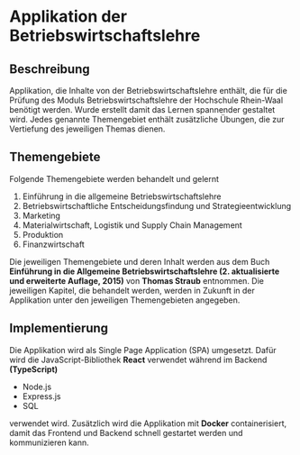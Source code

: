# Applikation der Betriebswirtschaftslehre

## Beschreibung

Applikation, die Inhalte von der Betriebswirtschaftslehre enthält, die für die Prüfung des Moduls Betriebswirtschaftslehre der Hochschule Rhein-Waal benötigt werden. Wurde erstellt damit das Lernen spannender gestaltet wird. Jedes genannte Themengebiet enthält zusätzliche Übungen, die zur Vertiefung des jeweiligen Themas dienen. 

## Themengebiete

Folgende Themengebiete werden behandelt und gelernt

1. Einführung in die allgemeine Betriebswirtschaftslehre
2. Betriebswirtschaftliche Entscheidungsfindung und Strategieentwicklung
3. Marketing
4. Materialwirtschaft, Logistik und Supply Chain Management
5. Produktion
6. Finanzwirtschaft

Die jeweiligen Themengebiete und deren Inhalt werden aus dem Buch **Einführung in die Allgemeine Betriebswirtschaftslehre (2. aktualisierte und erweiterte Auflage, 2015)** von **Thomas Straub** entnommen. Die jeweiligen Kapitel, die behandelt werden, werden in Zukunft in der Applikation unter den jeweiligen Themengebieten angegeben.

## Implementierung

Die Applikation wird als Single Page Application (SPA) umgesetzt. Dafür wird die JavaScript-Bibliothek **React** verwendet während im Backend **(TypeScript)**

- Node.js
- Express.js
- SQL

verwendet wird. Zusätzlich wird die Applikation mit **Docker** containerisiert, damit das Frontend und Backend schnell gestartet werden und kommunizieren kann.